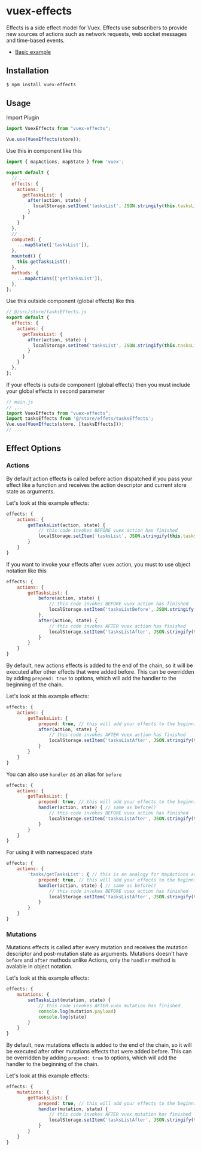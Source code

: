# vuex-effects

Effects is a side effect model for Vuex. Effects use subscribers to provide new sources of actions such as network requests, web socket messages and time-based events.

- [Basic example](https://qk441m1kmq.codesandbox.io/)

## Installation

```bash
$ npm install vuex-effects
```

## Usage

Import Plugin
```js
import VuexEffects from "vuex-effects";

Vue.use(VuexEffects(store));
```

Use this in component like this

```js
import { mapActions, mapState } from 'vuex';

export default {
  // ...
  effects: {
    actions: {
      getTasksList: {
        after(action, state) {
          localStorage.setItem('tasksList', JSON.stringify(this.tasksList));
        }
      }
    }
  },
  // ...
  computed: {
    ...mapState(['tasksList']),
  },
  mounted() {
    this.getTasksList();
  },
  methods: {
    ...mapActions(['getTasksList']),
  },
};
```

Use this outside component (global effects) like this
```js
// @/src/store/tasksEffects.js
export default {
  effects: {
    actions: {
      getTasksList: {
        after(action, state) {
          localStorage.setItem('tasksList', JSON.stringify(this.tasksList));
        }
      }
    }
  },
};

```
If your effects is outside component (global effects) then you must include your global effects in second parameter
```js
// main.js
// ...
import VuexEffects from "vuex-effects";
import tasksEffects from '@/store/effets/tasksEffects';
Vue.use(VuexEffects(store, [tasksEffects])); 
// ...
```
## Effect Options
### Actions
By default action effects is called before action dispatched if you pass your effect like a function and receives the action descriptor and current store state as arguments.

Let's look at this example effects:
```js
effects: {
    actions: {
        getTasksList(action, state) {
            // this code invokes BEFORE vuex action has finished 
            localStorage.setItem('tasksList', JSON.stringify(this.tasksList));
        }
    }
}
```

If you want to invoke your effects after vuex action, you must to use object notation like this
```js
effects: {
    actions: {
        getTasksList: {
            before(action, state) {
                // this code invokes BEFORE vuex action has finished 
                localStorage.setItem('tasksListBefore', JSON.stringify(this.tasksList));
            },
            after(action, state) {
                // this code invokes AFTER vuex action has finished 
                localStorage.setItem('tasksListAfter', JSON.stringify(this.tasksList));
            }
        }
    }
}
```

By default, new actions effects is added to the end of the chain, so it will be executed after other effects that were added before. This can be overridden by adding `prepend: true` to options, which will add the handler to the beginning of the chain.

Let's look at this example effects:
```js
effects: {
    actions: {
        getTasksList: {
            prepend: true, // this will add your effects to the beginning of the chain
            after(action, state) {
                // this code invokes AFTER vuex action has finished 
                localStorage.setItem('tasksListAfter', JSON.stringify(this.tasksList));
            }
        }
    }
}
```
You can also use `handler` as an alias for `before`
```js
effects: {
    actions: {
        getTasksList: {
            prepend: true, // this will add your effects to the beginning of the chain
            handler(action, state) { // same as before()
                // this code invokes BEFORE vuex action has finished 
                localStorage.setItem('tasksListAfter', JSON.stringify(this.tasksList));
            }
        }
    }
}
```
For using it with namespaced state
```js
effects: {
    actions: {
        'tasks/getTasksList': { // this is an analogy for mapActions argument
            prepend: true, // this will add your effects to the beginning of the chain
            handler(action, state) { // same as before()
                // this code invokes BEFORE vuex action has finished 
                localStorage.setItem('tasksListAfter', JSON.stringify(this.tasksList));
            }
        }
    }
}
```

### Mutations
Mutations effects is called after every mutation and receives the mutation descriptor and post-mutation state as arguments.
Mutations doesn't have `before` and `after` methods unlike Actions, only the `handler` method is avalable in object notation.


Let's look at this example effects:
```js
effects: {
    mutations: {
        setTasksList(mutation, state) {
            // this code invokes AFTER vuex mutation has finished 
            console.log(mutation.payload)
            console.log(state)
        }
    }
}
```

By default, new mutations effects is added to the end of the chain, so it will be executed after other mutations effects that were added before. This can be overridden by adding `prepend: true` to options, which will add the handler to the beginning of the chain.

Let's look at this example effects:
```js
effects: {
    mutations: {
        getTasksList: {
            prepend: true, // this will add your effects to the beginning of the chain
            handler(mutation, state) {
                // this code invokes AFTER vuex mutation has finished 
                localStorage.setItem('tasksListAfter', JSON.stringify(this.tasksList));
            }
        }
    }
}

